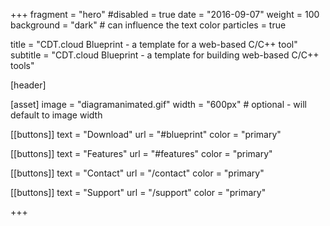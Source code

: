 +++
fragment = "hero"
#disabled = true
date = "2016-09-07"
weight = 100
background = "dark" # can influence the text color
particles = true

title = "CDT.cloud Blueprint - a template for a web-based C/C++ tool"
subtitle = "CDT.cloud Blueprint - a template for building web-based C/C++ tools"

[header]


[asset]
  image = "diagramanimated.gif"
  width = "600px" # optional - will default to image width

[[buttons]]
  text = "Download"
  url = "#blueprint"
  color = "primary"

[[buttons]]
  text = "Features"
  url = "#features"
  color = "primary"

[[buttons]]
  text = "Contact"
  url = "/contact"
  color = "primary"

[[buttons]]
  text = "Support"
  url = "/support"
  color = "primary"


+++
